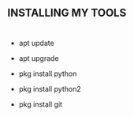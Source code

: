 ## INSTALLING MY TOOLS
#
 - apt update

 - apt upgrade

 - pkg install python

 - pkg install python2

 - pkg install git
   

